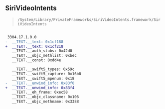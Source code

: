 ## SiriVideoIntents

> `/System/Library/PrivateFrameworks/SiriVideoIntents.framework/SiriVideoIntents`

```diff

 3304.17.1.0.0
-  __TEXT.__text: 0x1cf188
+  __TEXT.__text: 0x1cf218
   __TEXT.__auth_stubs: 0x42d0
   __TEXT.__objc_methlist: 0xbec
   __TEXT.__const: 0xdd4e

   __TEXT.__swift5_types: 0x59c
   __TEXT.__swift5_capture: 0x16b8
   __TEXT.__swift5_mpenum: 0x18
-  __TEXT.__unwind_info: 0x83f0
+  __TEXT.__unwind_info: 0x83f4
   __TEXT.__eh_frame: 0xec58
   __TEXT.__objc_classname: 0x106
   __TEXT.__objc_methname: 0x3388

```
